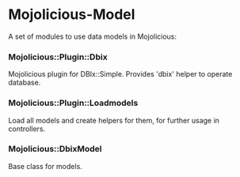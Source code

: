 Mojolicious-Model
=================

A set of modules to use data models in Mojolicious:

### Mojolicious::Plugin::Dbix

Mojolicious plugin for DBIx::Simple. Provides 'dbix' helper to operate database.

### Mojolicious::Plugin::Loadmodels

Load all models and create helpers for them, for further usage in controllers.

### Mojolicious::DbixModel

Base class for models.
